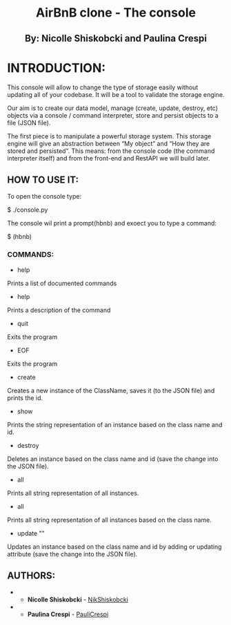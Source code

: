 <h1 align="center">
AirBnB clone - The console
</h1>

<h2 align="center">
By: Nicolle Shiskobcki and Paulina Crespi
</h2>

# INTRODUCTION:

This console will allow to change the type of storage easily without updating all of your codebase. It will be a tool to validate the storage engine.

Our aim is to create our data model, manage (create, update, destroy, etc) objects via a console / command interpreter, store and persist objects to a file (JSON file).

The first piece is to manipulate a powerful storage system. This storage engine will give an abstraction between “My object” and “How they are stored and persisted”. 
This means: from the console code (the command interpreter itself) and from the front-end and RestAPI we will build later.

## HOW TO USE IT:

To open the console type:

$ ./console.py

The console wil print a prompt(hbnb) and exoect you to type a command:

$ (hbnb) 

### COMMANDS:

- help

Prints a list of documented commands

- help <command>

Prints a description of the command

- quit

Exits the program

- EOF

Exits the program

- create <ClassName>

Creates a new instance of the ClassName, saves it (to the JSON file) and prints the id.

- show <ClassName> <id>

Prints the string representation of an instance based on the class name and id.

- destroy <ClassName> <id>

Deletes an instance based on the class name and id (save the change into the JSON file).

- all 

Prints all string representation of all instances.

- all <ClassName>

Prints all string representation of all instances based on the class name.

- update <class name> <id> <attribute name> "<attribute value>"

Updates an instance based on the class name and id by adding or updating attribute (save the change into the JSON file).

## AUTHORS:

- * **Nicolle Shiskobcki** - [NikShiskobcki](https://github.com/NikShiskobcki)
- * **Paulina Crespi** - [PauliCrespi](https://github.com/PauliCrespi)
